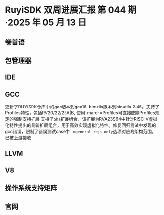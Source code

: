 # RuyiSDK 双周进展汇报  第 044 期·2025 年 05 月 13 日

## 卷首语

## 包管理器

## IDE

## GCC
更新了RUYISDK仓库中的gcc版本到gcc16, binutils版本到binutils-2.45。支持了Profiles特性，包括RV20/22/23A|B, 使用-march=Profiles可直接使能Profiles规定的强制支持扩展
支持了`Sha`扩展组合，该扩展为RVA23S64中针对RISC-V虚拟化特性提出的最新扩展组合，用于高效实现虚拟化特性。修复回归测试中发现的gcc错误，限制了错误测试case中
`-mgeneral-regs-only`选项对应的架构范围，已被上游接收

## LLVM

## V8

## 操作系统支持矩阵

## 官网
